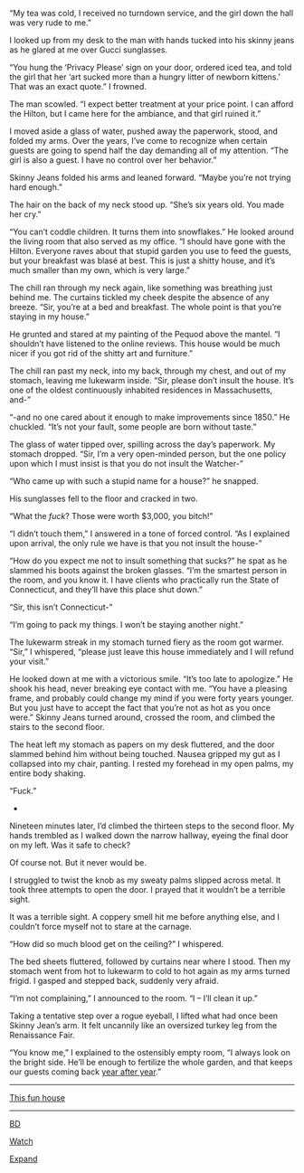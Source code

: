 “My tea was cold, I received no turndown service, and the girl down the hall was very rude to me.”

I looked up from my desk to the man with hands tucked into his skinny jeans as he glared at me over Gucci sunglasses.

“You hung the ‘Privacy Please’ sign on your door, ordered iced tea, and told the girl that her ‘art sucked more than a hungry litter of newborn kittens.’ That was an exact quote.” I frowned.

The man scowled. “I expect better treatment at your price point. I can afford the Hilton, but I came here for the ambiance, and that girl ruined it.”

I moved aside a glass of water, pushed away the paperwork, stood, and folded my arms. Over the years, I’ve come to recognize when certain guests are going to spend half the day demanding all of my attention. “The girl is also a guest. I have no control over her behavior.”

Skinny Jeans folded his arms and leaned forward. “Maybe you’re not trying hard enough.”

The hair on the back of my neck stood up. “She’s six years old. You made her cry.”

“You can’t coddle children. It turns them into snowflakes.” He looked around the living room that also served as my office. “I should have gone with the Hilton. Everyone raves about that stupid garden you use to feed the guests, but your breakfast was blasé at best. This is just a shitty house, and it’s much smaller than my own, which is very large.”

The chill ran through my neck again, like something was breathing just behind me. The curtains tickled my cheek despite the absence of any breeze. “Sir, you’re at a bed and breakfast. The whole point is that you’re staying in my house.”

He grunted and stared at my painting of the Pequod above the mantel. “I shouldn’t have listened to the online reviews. This house would be much nicer if you got rid of the shitty art and furniture.”

The chill ran past my neck, into my back, through my chest, and out of my stomach, leaving me lukewarm inside. “Sir, please don’t insult the house. It’s one of the oldest continuously inhabited residences in Massachusetts, and-”

“-and no one cared about it enough to make improvements since 1850.” He chuckled. “It’s not your fault, some people are born without taste.”

The glass of water tipped over, spilling across the day’s paperwork. My stomach dropped. “Sir, I’m a very open-minded person, but the one policy upon which I must insist is that you do not insult the Watcher-”

“Who came up with such a stupid name for a house?” he snapped.

His sunglasses fell to the floor and cracked in two.

“What the *fuck*? Those were worth $3,000, you bitch!”

“I didn’t touch them,” I answered in a tone of forced control. “As I explained upon arrival, the only rule we have is that you not insult the house-”

“How do you expect me not to insult something that sucks?” he spat as he slammed his boots against the broken glasses. “I’m the smartest person in the room, and you know it. I have clients who practically run the State of Connecticut, and they’ll have this place shut down.”

“Sir, this isn’t Connecticut-”

“I’m going to pack my things. I won’t be staying another night.”

The lukewarm streak in my stomach turned fiery as the room got warmer. “Sir,” I whispered, “please just leave this house immediately and I will refund your visit.”

He looked down at me with a victorious smile. “It’s too late to apologize.” He shook his head, never breaking eye contact with me. “You have a pleasing frame, and probably could change my mind if you were forty years younger. But you just have to accept the fact that you’re not as hot as you once were.” Skinny Jeans turned around, crossed the room, and climbed the stairs to the second floor.

The heat left my stomach as papers on my desk fluttered, and the door slammed behind him without being touched. Nausea gripped my gut as I collapsed into my chair, panting. I rested my forehead in my open palms, my entire body shaking.

“Fuck.”

*

Nineteen minutes later, I’d climbed the thirteen steps to the second floor. My hands trembled as I walked down the narrow hallway, eyeing the final door on my left. Was it safe to check?

Of course not. But it never would be.

I struggled to twist the knob as my sweaty palms slipped across metal. It took three attempts to open the door. I prayed that it wouldn’t be a terrible sight.

It was a terrible sight. A coppery smell hit me before anything else, and I couldn’t force myself not to stare at the carnage.

“How did so much blood get on the ceiling?” I whispered. 

The bed sheets fluttered, followed by curtains near where I stood. Then my stomach went from hot to lukewarm to cold to hot again as my arms turned frigid. I gasped and stepped back, suddenly very afraid. 

“I’m not complaining,” I announced to the room. “I – I’ll clean it up.” 

Taking a tentative step over a rogue eyeball, I lifted what had once been Skinny Jean’s arm. It felt uncannily like an oversized turkey leg from the Renaissance Fair. 

“You know me,” I explained to the ostensibly empty room, “I always look on the bright side. He’ll be enough to fertilize the whole garden, and that keeps our guests coming back [year after year](https://www.facebook.com/P-F-McGrail-181784199029462/).”

--------

[This fun house](https://redd.it/wfs8x1)

----------

[BD](https://www.reddit.com/r/ByfelsDisciple/)




[Watch](https://www.youtube.com/channel/UCcn_pa1QfNMRzbTuJqXSoRQ)

[Expand](https://www.reddit.com/r/TheCrypticCompendium/)